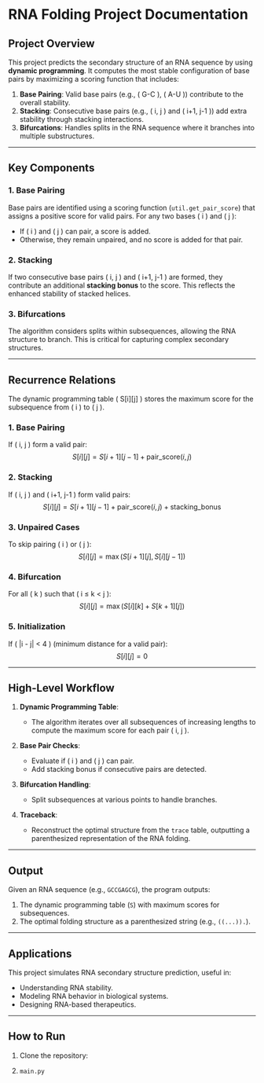 # RNA Folding Project Documentation

## **Project Overview**

This project predicts the secondary structure of an RNA sequence by using **dynamic programming**. It computes the most stable configuration of base pairs by maximizing a scoring function that includes:
1. **Base Pairing**: Valid base pairs (e.g., \( G-C \), \( A-U \)) contribute to the overall stability.
2. **Stacking**: Consecutive base pairs (e.g., \( i, j \) and \( i+1, j-1 \)) add extra stability through stacking interactions.
3. **Bifurcations**: Handles splits in the RNA sequence where it branches into multiple substructures.

---

## **Key Components**

### **1. Base Pairing**
Base pairs are identified using a scoring function (`util.get_pair_score`) that assigns a positive score for valid pairs. For any two bases \( i \) and \( j \):
- If \( i \) and \( j \) can pair, a score is added.
- Otherwise, they remain unpaired, and no score is added for that pair.

### **2. Stacking**
If two consecutive base pairs \( i, j \) and \( i+1, j-1 \) are formed, they contribute an additional **stacking bonus** to the score. This reflects the enhanced stability of stacked helices.

### **3. Bifurcations**
The algorithm considers splits within subsequences, allowing the RNA structure to branch. This is critical for capturing complex secondary structures.

---

## **Recurrence Relations**

The dynamic programming table \( S[i][j] \) stores the maximum score for the subsequence from \( i \) to \( j \).

### **1. Base Pairing**
If \( i, j \) form a valid pair:
$$
S[i][j] = S[i+1][j-1] + \text{pair_score}(i, j)
$$

### **2. Stacking**
If \( i, j \) and \( i+1, j-1 \) form valid pairs:
$$
S[i][j] = S[i+1][j-1] + \text{pair_score}(i, j) + \text{stacking_bonus}
$$

### **3. Unpaired Cases**
To skip pairing \( i \) or \( j \):
$$
S[i][j] = \max(S[i+1][j], S[i][j-1])
$$

### **4. Bifurcation**
For all \( k \) such that \( i ≤ k < j \):
$$
S[i][j] = \max(S[i][k] + S[k+1][j])
$$

### **5. Initialization**
If \( |i - j| < 4 \) (minimum distance for a valid pair):
$$
S[i][j] = 0
$$

---

## **High-Level Workflow**

1. **Dynamic Programming Table**:
   - The algorithm iterates over all subsequences of increasing lengths to compute the maximum score for each pair \( i, j \).

2. **Base Pair Checks**:
   - Evaluate if \( i \) and \( j \) can pair.
   - Add stacking bonus if consecutive pairs are detected.

3. **Bifurcation Handling**:
   - Split subsequences at various points to handle branches.

4. **Traceback**:
   - Reconstruct the optimal structure from the `trace` table, outputting a parenthesized representation of the RNA folding.

---

## **Output**

Given an RNA sequence (e.g., `GCCGAGCG`), the program outputs:
1. The dynamic programming table (`S`) with maximum scores for subsequences.
2. The optimal folding structure as a parenthesized string (e.g., `((...)).`).

---

## **Applications**

This project simulates RNA secondary structure prediction, useful in:
- Understanding RNA stability.
- Modeling RNA behavior in biological systems.
- Designing RNA-based therapeutics.

---

## **How to Run**
1. Clone the repository:
2. ```bash
   main.py
   ```
